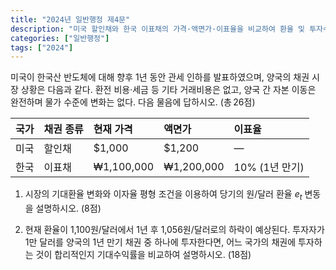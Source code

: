 ```yaml
---
title: "2024년 일반행정 제4문"
description: "미국 할인채와 한국 이표채의 가격·액면가·이표율을 비교하여 환율 및 투자수익률을 분석하는 문제"
categories: ["일반행정"]
tags: ["2024"]
---
```


미국이 한국산 반도체에 대해 향후 1년 동안 관세 인하를 발표하였으며, 양국의 채권 시장 상황은 다음과 같다. 환전 비용·세금 등 기타 거래비용은 없고, 양국 간 자본 이동은 완전하며 물가 수준에 변화는 없다. 다음 물음에 답하시오. (총 26점)

| 국가   | 채권 종류   | 현재 가격       | 액면가          | 이표율          |
|:-------|:-----------|:---------------|:---------------|:---------------|
| 미국   | 할인채     | \$1,000         | \$1,200         | —              |
| 한국   | 이표채     | ₩1,100,000      | ₩1,200,000      | 10% (1년 만기) |

1) 시장의 기대환율 변화와 이자율 평형 조건을 이용하여 당기의 원/달러 환율 $e_t$ 변동을 설명하시오. (8점)

2) 현재 환율이 1,100원/달러에서 1년 후 1,056원/달러로의 하락이 예상된다. 투자자가 1만 달러를 양국의 1년 만기 채권 중 하나에 투자한다면, 어느 국가의 채권에 투자하는 것이 합리적인지 기대수익률을 비교하여 설명하시오. (18점)
